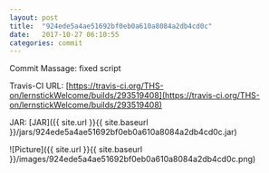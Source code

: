 ```yaml
---
layout: post
title:  "924ede5a4ae51692bf0eb0a610a8084a2db4cd0c"
date:   2017-10-27 06:10:55
categories: commit
---
```


Commit Massage: fixed script  

Travis-CI URL: [https://travis-ci.org/THS-on/lernstickWelcome/builds/293519408](https://travis-ci.org/THS-on/lernstickWelcome/builds/293519408)

JAR: [JAR]({{ site.url }}{{ site.baseurl }}/jars/924ede5a4ae51692bf0eb0a610a8084a2db4cd0c.jar)

![Picture]({{ site.url }}{{ site.baseurl }}/images/924ede5a4ae51692bf0eb0a610a8084a2db4cd0c.png)

